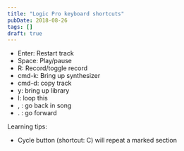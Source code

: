 ```yaml
---
title: "Logic Pro keyboard shortcuts"
pubDate: 2018-08-26
tags: []
draft: true
---
```


- Enter: Restart track
- Space: Play/pause
- R: Record/toggle record
- cmd-k: Bring up synthesizer
- cmd-d: copy track
- y: bring up library
- l: loop this
- , : go back in song
- . : go forward

Learning tips:

- Cycle button (shortcut: C) will repeat a marked section
